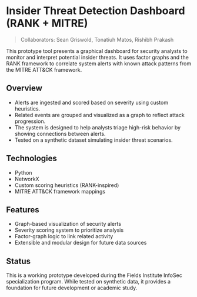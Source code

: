 # Insider Threat Detection Dashboard (RANK + MITRE)

>Collaborators: Sean Griswold, Tonatiuh Matos, Rishibh Prakash

This prototype tool presents a graphical dashboard for security analysts to monitor and interpret potential insider threats. It uses factor graphs and the RANK framework to correlate system alerts with known attack patterns from the MITRE ATT&CK framework.

## Overview

- Alerts are ingested and scored based on severity using custom heuristics.
- Related events are grouped and visualized as a graph to reflect attack progression.
- The system is designed to help analysts triage high-risk behavior by showing connections between alerts.
- Tested on a synthetic dataset simulating insider threat scenarios.

## Technologies

- Python
- NetworkX
- Custom scoring heuristics (RANK-inspired)
- MITRE ATT&CK framework mappings

## Features

- Graph-based visualization of security alerts
- Severity scoring system to prioritize analysis
- Factor-graph logic to link related activity
- Extensible and modular design for future data sources

## Status

This is a working prototype developed during the Fields Institute InfoSec specialization program. While tested on synthetic data, it provides a foundation for future development or academic study.
